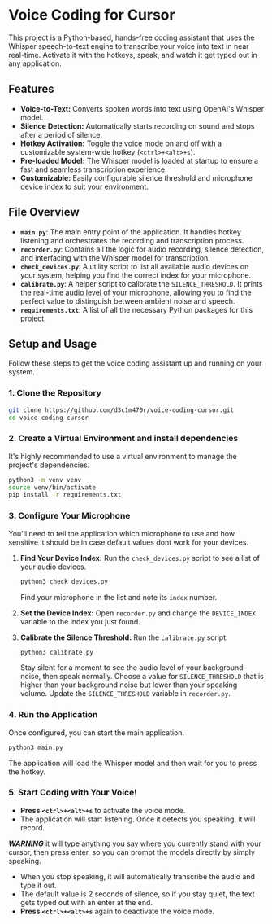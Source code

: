 # Voice Coding for Cursor

This project is a Python-based, hands-free coding assistant that uses the Whisper speech-to-text engine to transcribe your voice into text in near real-time. Activate it with the hotkeys, speak, and watch it get typed out in any application.

## Features

- **Voice-to-Text:** Converts spoken words into text using OpenAI's Whisper model.
- **Silence Detection:** Automatically starts recording on sound and stops after a period of silence.
- **Hotkey Activation:** Toggle the voice mode on and off with a customizable system-wide hotkey (`<ctrl>+<alt>+s`).
- **Pre-loaded Model:** The Whisper model is loaded at startup to ensure a fast and seamless transcription experience.
- **Customizable:** Easily configurable silence threshold and microphone device index to suit your environment.

## File Overview

- **`main.py`**: The main entry point of the application. It handles hotkey listening and orchestrates the recording and transcription process.
- **`recorder.py`**: Contains all the logic for audio recording, silence detection, and interfacing with the Whisper model for transcription.
- **`check_devices.py`**: A utility script to list all available audio devices on your system, helping you find the correct index for your microphone.
- **`calibrate.py`**: A helper script to calibrate the `SILENCE_THRESHOLD`. It prints the real-time audio level of your microphone, allowing you to find the perfect value to distinguish between ambient noise and speech.
- **`requirements.txt`**: A list of all the necessary Python packages for this project.

## Setup and Usage

Follow these steps to get the voice coding assistant up and running on your system.

### 1. Clone the Repository

```bash
git clone https://github.com/d3c1m470r/voice-coding-cursor.git
cd voice-coding-cursor
```

### 2. Create a Virtual Environment and install dependencies

It's highly recommended to use a virtual environment to manage the project's dependencies.

```bash
python3 -m venv venv
source venv/bin/activate
pip install -r requirements.txt
```

### 3. Configure Your Microphone

You'll need to tell the application which microphone to use and how sensitive it should be in case default values dont work for your devices.

1.  **Find Your Device Index:** Run the `check_devices.py` script to see a list of your audio devices.

    ```bash
    python3 check_devices.py
    ```

    Find your microphone in the list and note its `index` number.

2.  **Set the Device Index:** Open `recorder.py` and change the `DEVICE_INDEX` variable to the index you just found.

3.  **Calibrate the Silence Threshold:** Run the `calibrate.py` script.

    ```bash
    python3 calibrate.py
    ```

    Stay silent for a moment to see the audio level of your background noise, then speak normally. Choose a value for `SILENCE_THRESHOLD` that is higher than your background noise but lower than your speaking volume. Update the `SILENCE_THRESHOLD` variable in `recorder.py`.

### 4. Run the Application

Once configured, you can start the main application.

```bash
python3 main.py
```

The application will load the Whisper model and then wait for you to press the hotkey.

### 5. Start Coding with Your Voice!

- **Press `<ctrl>+<alt>+s`** to activate the voice mode.
- The application will start listening. Once it detects you speaking, it will record.

***WARNING*** it will type anything you say where you currently stand with your cursor, then press enter, so you can prompt the models directly by simply speaking.

- When you stop speaking, it will automatically transcribe the audio and type it out.
- The default value is 2 seconds of silence, so if you stay quiet, the text gets typed out with an enter at the end.
- **Press `<ctrl>+<alt>+s`** again to deactivate the voice mode. 